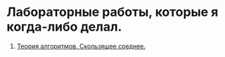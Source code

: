 # Лабораторные работы, которые я когда-либо делал.
1. [Теория алгоритмов. Скользящее среднее.](https://github.com/mrgick/labs/tree/main/laba_pgu_teor_alg)

